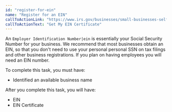 ```yaml
---
id: "register-for-ein"
name: "Register for an EIN"
callToActionLink: "https://www.irs.gov/businesses/small-businesses-self-employed/apply-for-an-employer-identification-number-ein-online"
callToActionText: "Get My EIN Certificate"
---
```


An `Employer Identification Number|ein` is essentially your Social Security Number for your business. We recommend that most businesses obtain an EIN, so that you don't need to use your personal personal SSN on tax filings and other business registrations. If you plan on having employees you will need an EIN number.
        
To complete this task, you must have:
- Identified an available business name

After you complete this task, you will have:
- EIN
- EIN Certificate
